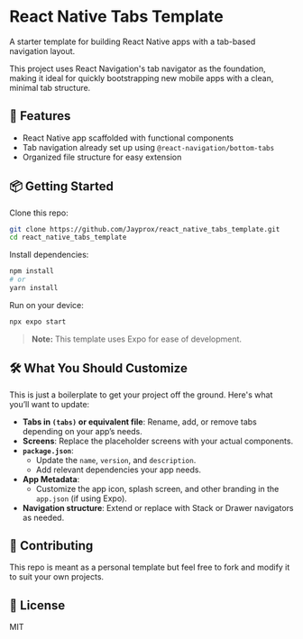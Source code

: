 # React Native Tabs Template

A starter template for building React Native apps with a tab-based navigation layout.

This project uses React Navigation's tab navigator as the foundation, making it ideal for quickly bootstrapping new mobile apps with a clean, minimal tab structure.

## 🚀 Features

- React Native app scaffolded with functional components
- Tab navigation already set up using `@react-navigation/bottom-tabs`
- Organized file structure for easy extension

## 📦 Getting Started

Clone this repo:

```bash
git clone https://github.com/Jayprox/react_native_tabs_template.git
cd react_native_tabs_template
```

Install dependencies:

```bash
npm install
# or
yarn install
```

Run on your device:

```bash
npx expo start
```

> **Note:** This template uses Expo for ease of development.

## 🛠 What You Should Customize

This is just a boilerplate to get your project off the ground. Here's what you’ll want to update:

- **Tabs in `(tabs)` or equivalent file**: Rename, add, or remove tabs depending on your app’s needs.
- **Screens**: Replace the placeholder screens with your actual components.
- **`package.json`**:
  - Update the `name`, `version`, and `description`.
  - Add relevant dependencies your app needs.
- **App Metadata**:
  - Customize the app icon, splash screen, and other branding in the `app.json` (if using Expo).
- **Navigation structure**: Extend or replace with Stack or Drawer navigators as needed.

## 🙌 Contributing

This repo is meant as a personal template but feel free to fork and modify it to suit your own projects.

## 📄 License

MIT
